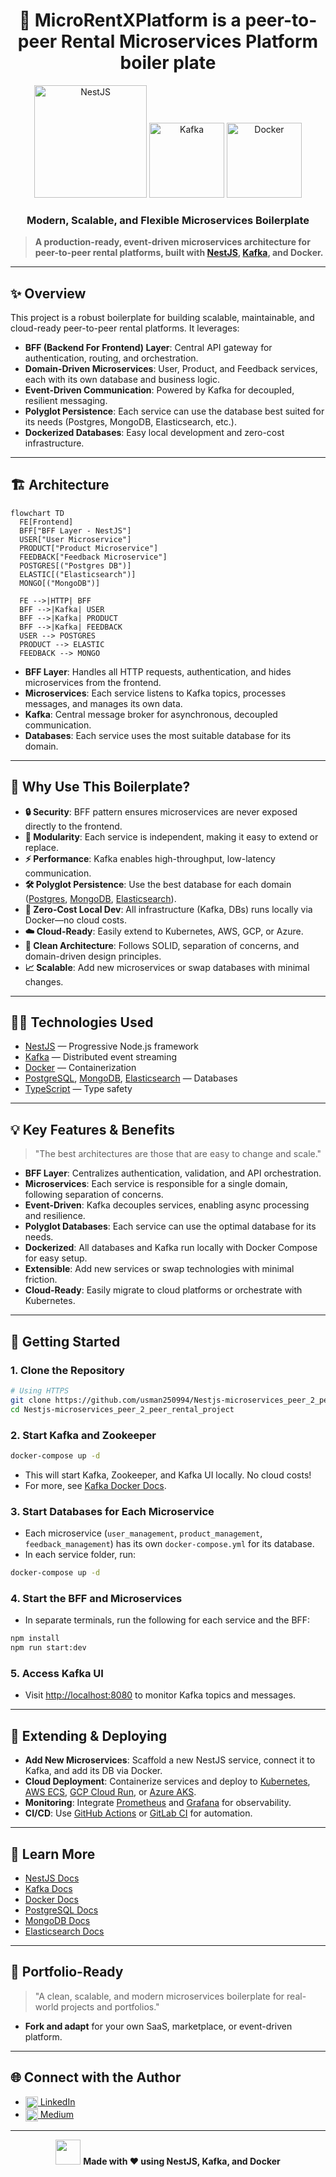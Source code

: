 <div align="center">
	<h1>🚀 MicroRentXPlatform is a peer-to-peer Rental Microservices Platform boiler plate</h1>
	<p>
		<img src="https://nestjs.com/img/logo_text.svg" alt="NestJS" width="180"/>
		<img src="https://www.vectorlogo.zone/logos/apache_kafka/apache_kafka-ar21.svg" alt="Kafka" width="120"/>
		<img src="https://www.vectorlogo.zone/logos/docker/docker-ar21.svg" alt="Docker" width="120"/>
	</p>
	<h3>Modern, Scalable, and Flexible Microservices Boilerplate</h3>
</div>

> **A production-ready, event-driven microservices architecture for peer-to-peer rental platforms, built with [NestJS](https://docs.nestjs.com/), [Kafka](https://kafka.apache.org/documentation/), and Docker.**

---

## ✨ Overview

This project is a robust boilerplate for building scalable, maintainable, and cloud-ready peer-to-peer rental platforms. It leverages:

- **BFF (Backend For Frontend) Layer**: Central API gateway for authentication, routing, and orchestration.
- **Domain-Driven Microservices**: User, Product, and Feedback services, each with its own database and business logic.
- **Event-Driven Communication**: Powered by Kafka for decoupled, resilient messaging.
- **Polyglot Persistence**: Each service can use the database best suited for its needs (Postgres, MongoDB, Elasticsearch, etc.).
- **Dockerized Databases**: Easy local development and zero-cost infrastructure.

---

## 🏗️ Architecture

```mermaid
flowchart TD
  FE[Frontend]
  BFF["BFF Layer - NestJS"]
  USER["User Microservice"]
  PRODUCT["Product Microservice"]
  FEEDBACK["Feedback Microservice"]
  POSTGRES[("Postgres DB")]
  ELASTIC[("Elasticsearch")]
  MONGO[("MongoDB")]

  FE -->|HTTP| BFF
  BFF -->|Kafka| USER
  BFF -->|Kafka| PRODUCT
  BFF -->|Kafka| FEEDBACK
  USER --> POSTGRES
  PRODUCT --> ELASTIC
  FEEDBACK --> MONGO
```

- **BFF Layer**: Handles all HTTP requests, authentication, and hides microservices from the frontend.
- **Microservices**: Each service listens to Kafka topics, processes messages, and manages its own data.
- **Kafka**: Central message broker for asynchronous, decoupled communication.
- **Databases**: Each service uses the most suitable database for its domain.

---

## 🌟 Why Use This Boilerplate?

- **🔒 Security**: BFF pattern ensures microservices are never exposed directly to the frontend.
- **🧩 Modularity**: Each service is independent, making it easy to extend or replace.
- **⚡ Performance**: Kafka enables high-throughput, low-latency communication.
- **🛠️ Polyglot Persistence**: Use the best database for each domain ([Postgres](https://www.postgresql.org/), [MongoDB](https://www.mongodb.com/), [Elasticsearch](https://www.elastic.co/elasticsearch/)).
- **🐳 Zero-Cost Local Dev**: All infrastructure (Kafka, DBs) runs locally via Docker—no cloud costs.
- **☁️ Cloud-Ready**: Easily extend to Kubernetes, AWS, GCP, or Azure.
- **🧹 Clean Architecture**: Follows SOLID, separation of concerns, and domain-driven design principles.
- **📈 Scalable**: Add new microservices or swap databases with minimal changes.

---

## 🧑‍💻 Technologies Used

- [NestJS](https://docs.nestjs.com/) — Progressive Node.js framework
- [Kafka](https://kafka.apache.org/documentation/) — Distributed event streaming
- [Docker](https://docs.docker.com/) — Containerization
- [PostgreSQL](https://www.postgresql.org/), [MongoDB](https://www.mongodb.com/), [Elasticsearch](https://www.elastic.co/elasticsearch/) — Databases
- [TypeScript](https://www.typescriptlang.org/) — Type safety

---

## 💡 Key Features & Benefits

> "The best architectures are those that are easy to change and scale."

- **BFF Layer**: Centralizes authentication, validation, and API orchestration.
- **Microservices**: Each service is responsible for a single domain, following separation of concerns.
- **Event-Driven**: Kafka decouples services, enabling async processing and resilience.
- **Polyglot Databases**: Each service can use the optimal database for its needs.
- **Dockerized**: All databases and Kafka run locally with Docker Compose for easy setup.
- **Extensible**: Add new services or swap technologies with minimal friction.
- **Cloud-Ready**: Easily migrate to cloud platforms or orchestrate with Kubernetes.

---

## 🚀 Getting Started

### 1. Clone the Repository

```bash
# Using HTTPS
git clone https://github.com/usman250994/Nestjs-microservices_peer_2_peer_rental_project.git
cd Nestjs-microservices_peer_2_peer_rental_project
```

### 2. Start Kafka and Zookeeper

```bash
docker-compose up -d
```
- This will start Kafka, Zookeeper, and Kafka UI locally. No cloud costs!
- For more, see [Kafka Docker Docs](https://docs.confluent.io/platform/current/installation/docker/index.html).

### 3. Start Databases for Each Microservice

- Each microservice (`user_management`, `product_management`, `feedback_management`) has its own `docker-compose.yml` for its database.
- In each service folder, run:

```bash
docker-compose up -d
```

### 4. Start the BFF and Microservices

- In separate terminals, run the following for each service and the BFF:

```bash
npm install
npm run start:dev
```

### 5. Access Kafka UI

- Visit [http://localhost:8080](http://localhost:8080) to monitor Kafka topics and messages.

---

## 🧭 Extending & Deploying

- **Add New Microservices**: Scaffold a new NestJS service, connect it to Kafka, and add its DB via Docker.
- **Cloud Deployment**: Containerize services and deploy to [Kubernetes](https://kubernetes.io/), [AWS ECS](https://aws.amazon.com/ecs/), [GCP Cloud Run](https://cloud.google.com/run), or [Azure AKS](https://azure.microsoft.com/en-us/products/kubernetes-service/).
- **Monitoring**: Integrate [Prometheus](https://prometheus.io/) and [Grafana](https://grafana.com/) for observability.
- **CI/CD**: Use [GitHub Actions](https://github.com/features/actions) or [GitLab CI](https://docs.gitlab.com/ee/ci/) for automation.

---

## 🧠 Learn More

- [NestJS Docs](https://docs.nestjs.com/)
- [Kafka Docs](https://kafka.apache.org/documentation/)
- [Docker Docs](https://docs.docker.com/)
- [PostgreSQL Docs](https://www.postgresql.org/docs/)
- [MongoDB Docs](https://www.mongodb.com/docs/)
- [Elasticsearch Docs](https://www.elastic.co/guide/en/elasticsearch/reference/current/index.html)

---

## 🎨 Portfolio-Ready

> "A clean, scalable, and modern microservices boilerplate for real-world projects and portfolios."

- **Fork and adapt** for your own SaaS, marketplace, or event-driven platform.

---

## 🌐 Connect with the Author

- [<img src="https://cdn.jsdelivr.net/gh/devicons/devicon/icons/linkedin/linkedin-original.svg" width="20" style="vertical-align:middle"/> LinkedIn](https://www.linkedin.com/in/usman-ali-siddiqui-744585132/)
- [<img src="https://cdn.jsdelivr.net/gh/simple-icons/simple-icons/icons/medium.svg" width="20" style="vertical-align:middle"/> Medium](https://medium.com/@mani9418)

---

<div align="center">
	<img src="https://nestjs.com/img/logo-small.svg" width="40"/>
	<b>Made with ❤️ using NestJS, Kafka, and Docker</b>
</div>
